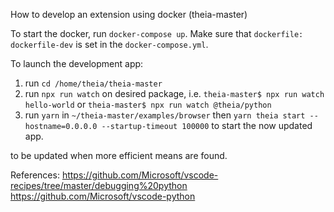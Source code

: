 How to develop an extension using docker (theia-master)

To start the docker, run `docker-compose up`. Make sure that `dockerfile: dockerfile-dev` is set in the `docker-compose.yml`.


To launch the development app:
1. run `cd /home/theia/theia-master`
2. run `npx run watch` on desired package, i.e. `theia-master$ npx run watch hello-world` or `theia-master$ npx run watch @theia/python`
3. run `yarn` in `~/theia-master/examples/browser` then `yarn theia start --hostname=0.0.0.0 --startup-timeout 100000` to start the now updated app.

to be updated when more efficient means are found.



References: 
https://github.com/Microsoft/vscode-recipes/tree/master/debugging%20python
https://github.com/Microsoft/vscode-python